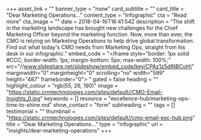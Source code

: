 +++
asset_link = ""
banner_type = "none"
card_subtitle = ""
card_title = "Dear Marketing Operations..."
content_type = "Infographic"
cta = "Read more"
cta_image = ""
date = 2018-04-16T16:41:54Z
description = "The shift in the marketing landscape has brought new challenges for the Chief Marketing Officer beyond the marketing function. Now, more than ever, the CMO is relying on Marketing Operations to help drive global transformation. Find out what today's CMO needs from Marketing Ops, straight from his desk in our infographic."
embed_code = "<iframe style=\"border: 1px solid #CCC; border-width: 1px; margin-bottom: 5px; max-width: 100%;\" src=\"//www.slideshare.net/slideshow/embed_code/key/CPAz1z5dlNBCoH\" marginwidth=\"0\" marginheight=\"0\" scrolling=\"no\" width=\"599\" height=\"487\" frameborder=\"0\"> </iframe>"
gated = false
heading = ""
highlight_colour = "rgb(55, 26, 190)"
image = "https://static.crmtechnologies.com/sites/default//CMO-Email-Insights_0.jpg"
keywords = []
resource = "excellence-hub/marketing-ops-time-to-shine.md"
show_contact = "form"
subheading = ""
tags = []
testimonial = ""
thumbnail = "https://static.crmtechnologies.com/sites/default//cmo-email-exc-hub.png"
title = "Dear Marketing Operations..."
type = "infographic"
url = "insights/dear-marketing-operations"
+++
